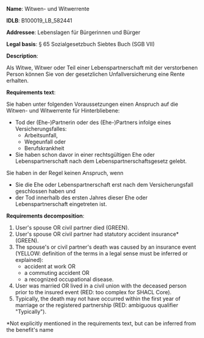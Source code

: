 <b>Name</b>: Witwen- und Witwerrente

<b>IDLB</b>: B100019_LB_582441

<b>Addressee</b>: Lebenslagen für Bürgerinnen und Bürger

<b>Legal basis</b>: § 65 Sozialgesetzbuch Siebtes Buch (SGB VII)

<b>Description</b>: 

Als Witwe, Witwer oder Teil einer Lebenspartnerschaft mit der verstorbenen
Person können Sie von der gesetzlichen Unfallversicherung eine Rente erhalten.

<b>Requirements text</b>:

Sie haben unter folgenden Voraussetzungen einen Anspruch auf die Witwen- und
Witwerrente für Hinterbliebene:

  * Tod der (Ehe-)Partnerin oder des (Ehe-)Partners infolge eines Versicherungsfalles: 
    * Arbeitsunfall,
    * Wegeunfall oder
    * Berufskrankheit
  * Sie haben schon davor in einer rechtsgültigen Ehe oder Lebenspartnerschaft nach dem Lebenspartnerschaftsgesetz gelebt.

Sie haben in der Regel keinen Anspruch, wenn

  * Sie die Ehe oder Lebenspartnerschaft erst nach dem Versicherungsfall geschlossen haben und
  * der Tod innerhalb des ersten Jahres dieser Ehe oder Lebenspartnerschaft eingetreten ist.

<b>Requirements decomposition</b>:

1. User's spouse OR civil partner died (GREEN).
2. User's spouse OR civil partner had statutory accident insurance* (GREEN).
3. The spouse's or civil partner's death was caused by an insurance event (YELLOW: definition of the terms in a legal sense must be inferred or explained):
    - accident at work OR 
    - a commuting accident OR
    - a recognized occupational disease. 
4. User was married OR lived in a civil union with the deceased person prior to the insured event (RED: too complex for SHACL Core).
5. Typically, the death may not have occurred within the first year of marriage or the registered partnership (RED: ambiguous qualifier "Typically").

*Not explicitly mentioned in the requirements text, but can be inferred from the benefit's name